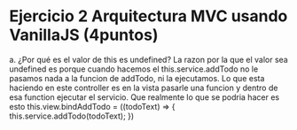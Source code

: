 

# Ejercicio 2 Arquitectura MVC usando VanillaJS (4puntos)

a. ¿Por qué es el valor de this es undefined?
    La razon por la que el valor sea undefined es porque 
    cuando hacemos el this.service.addTodo no le pasamos nada a la funcion de addTodo, ni
    la ejecutamos.
    Lo que esta haciendo en este controller es en la vista pasarle una funcion y dentro de esa
    function ejecutar el servicio.
    Que realmente lo que se podria hacer es esto 
    this.view.bindAddTodo = ((todoText) => {
        this.service.addTodo(todoText);
    })
